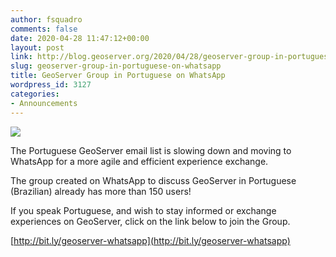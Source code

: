 ```yaml
---
author: fsquadro
comments: false
date: 2020-04-28 11:47:12+00:00
layout: post
link: http://blog.geoserver.org/2020/04/28/geoserver-group-in-portuguese-on-whatsapp/
slug: geoserver-group-in-portuguese-on-whatsapp
title: GeoServer Group in Portuguese on WhatsApp
wordpress_id: 3127
categories:
- Announcements
---
```



[![](http://blog.geoserver.org/wp-content/uploads/2020/04/whatsapp_1000px.png)](http://bit.ly/geoserver-whatsapp)





The Portuguese GeoServer email list is slowing down and moving to WhatsApp for a more agile and efficient experience exchange.







The group created on WhatsApp to discuss GeoServer in Portuguese (Brazilian) already has more than 150 users!







If you speak Portuguese, and wish to stay informed or exchange experiences on GeoServer, click on the link below to join the Group.







[http://bit.ly/geoserver-whatsapp](http://bit.ly/geoserver-whatsapp)



